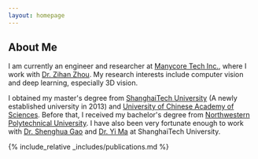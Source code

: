 ```yaml
---
layout: homepage
---
```


## About Me

I am currently an engineer and researcher at [Manycore Tech Inc.](https://www.manycoretech.com), where I work with [Dr. Zihan Zhou](https://zihan-z.github.io). My research interests include computer vision and deep learning, especially 3D vision.

I obtained my master's degree from [ShanghaiTech University](http://www.shanghaitech.edu.cn) (A newly established university in 2013) and [University of Chinese Academy of Sciences](https://www.ucas.edu.cn). Before that, I received my bachelor's degree from [Northwestern Polytechnical University](http://www.nwpu.edu.cn). I have also been very fortunate enough to work with [Dr. Shenghua Gao](https://cs.hku.hk/people/academic-staff/gaosh) and [Dr. Yi Ma](https://people.eecs.berkeley.edu/~yima/) at ShanghaiTech University.

{% include_relative _includes/publications.md %}
